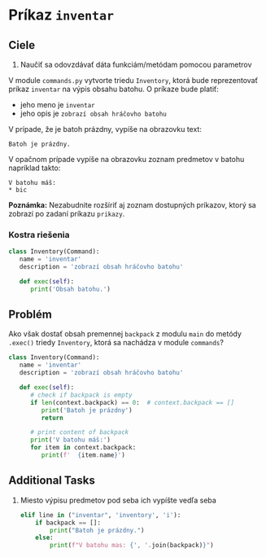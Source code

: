 # Príkaz `inventar`

## Ciele

1. Naučiť sa odovzdávať dáta funkciám/metódam pomocou parametrov

V module `commands.py` vytvorte triedu `Inventory`, ktorá bude reprezentovať príkaz `inventar` na výpis obsahu batohu. O
príkaze bude platiť:

* jeho meno je `inventar`
* jeho opis je `zobrazí obsah hráčovho batohu`

V prípade, že je batoh prázdny, vypíše na obrazovku text:

```
Batoh je prázdny.
```

V opačnom prípade vypíše na obrazovku zoznam predmetov v batohu napríklad takto:

```
V batohu máš:
* bic
```

**Poznámka:** Nezabudnite rozšíriť aj zoznam dostupných príkazov, ktorý sa zobrazí po zadaní príkazu `prikazy`.

### Kostra riešenia

```python
class Inventory(Command):
   name = 'inventar'
   description = 'zobrazí obsah hráčovho batohu'

   def exec(self):
      print('Obsah batohu.')
```

## Problém

Ako však dostať obsah premennej `backpack` z modulu `main` do metódy `.exec()` triedy `Inventory`, ktorá sa nachádza v
module `commands`?



```python
class Inventory(Command):
   name = 'inventar'
   description = 'zobrazí obsah hráčovho batohu'

   def exec(self):
      # check if backpack is empty
      if len(context.backpack) == 0:  # context.backpack == []
         print('Batoh je prázdny')
         return

      # print content of backpack
      print('V batohu máš:')
      for item in context.backpack:
         print(f'  {item.name}')
```

## Additional Tasks

1. Miesto výpisu predmetov pod seba ich vypíšte vedľa seba

   ```python
   elif line in ("inventar", 'inventory', 'i'):
       if backpack == []:
           print("Batoh je prázdny.")
       else:
           print(f"V batohu mas: {', '.join(backpack)}")
   ```
